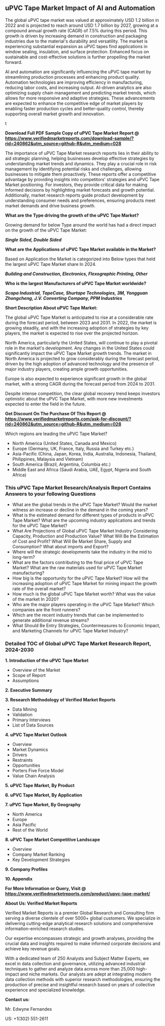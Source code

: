 <h2>uPVC Tape Market Impact of AI and Automation</h2><p>The global uPVC tape market was valued at approximately USD 1.2 billion in 2022 and is projected to reach around USD 1.7 billion by 2027, growing at a compound annual growth rate (CAGR) of 7.5% during this period. This growth is driven by increasing demand in construction and packaging industries due to the material's durability and versatility. The market is experiencing substantial expansion as uPVC tapes find applications in window sealing, insulation, and surface protection. Enhanced focus on sustainable and cost-effective solutions is further propelling the market forward.</p><p>AI and automation are significantly influencing the uPVC tape market by streamlining production processes and enhancing product quality. Automation technologies are improving efficiency in manufacturing, reducing labor costs, and increasing output. AI-driven analytics are also optimizing supply chain management and predicting market trends, which allows for more responsive and adaptive strategies. These advancements are expected to enhance the competitive edge of market players by enabling faster production cycles and better-quality control, thereby supporting overall market growth and innovation.</p>t</p><p id="" class=""><strong>Download Full PDF Sample Copy of uPVC Tape Market Report @ <a href="https://www.verifiedmarketreports.com/download-sample/?rid=240862&utm_source=github-R&utm_medium=028" target="_blank">https://www.verifiedmarketreports.com/download-sample/?rid=240862&utm_source=github-R&utm_medium=028</a></strong></p><p>The importance of&nbsp;uPVC Tape Market research reports lies in their ability to aid strategic planning, helping businesses develop effective strategies by understanding market trends and dynamics. They play a crucial role in risk management by identifying potential risks and challenges, allowing businesses to mitigate them proactively. These reports offer a competitive advantage by providing insights into competitors' strategies and uPVC Tape Market positioning. For investors, they provide critical data for making informed decisions by highlighting market forecasts and growth potential. Additionally, market research reports guide product development by understanding consumer needs and preferences, ensuring products meet market demands and drive business growth.</p><p><strong>What are the&nbsp;Type driving the growth of the uPVC Tape Market?</strong></p><p id="" class="">Growing demand for below Type around the world has had a direct impact on the growth of the uPVC Tape Market:</p><em><strong>Single Sided, Double Sided</strong></em></p><strong>What are the&nbsp;Applications&nbsp;of uPVC Tape Market available in the Market?</strong></p><p id="" class="">Based on Application the Market is categorized into Below types that held the largest uPVC Tape Market share In 2024.</p><em><strong>Building and Construction, Electronics, Flexographic Printing, Other</strong></em></p><strong>Who is the largest Manufacturers of uPVC Tape Market worldwide?</strong></p><p><em><strong>Scapa Industrial, TapeCase, Shurtape Technologies, 3M, Yongguan Zhongcheng, J.V. Converting Company, PPM Industries</strong></em></p><p id="" class=""><strong>Short Description About uPVC Tape Market:</strong></p><p>The global uPVC Tape Market is anticipated to rise at a considerable rate during the forecast period, between 2023 and 2031. In 2022, the market is growing steadily, and with the increasing adoption of strategies by key players, the market is expected to rise over the projected horizon.</p><p>North America, particularly the United States, will continue to play a pivotal role in the market's development. Any changes in the United States could significantly impact the uPVC Tape Market growth trends. The market in North America is projected to grow considerably during the forecast period, driven by the high adoption of advanced technology and the presence of major industry players, creating ample growth opportunities.</p><p>Europe is also expected to experience significant growth in the global market, with a strong CAGR during the forecast period from 2024 to 2031.</p><p>Despite intense competition, the clear global recovery trend keeps investors optimistic about the uPVC Tape Market, with more new investments expected to enter the field in the future.</p><p id="" class=""><strong>Get Discount On The Purchase Of This Report @ <a href="https://www.verifiedmarketreports.com/ask-for-discount/?rid=240862&utm_source=github-R&utm_medium=028" target="_blank">https://www.verifiedmarketreports.com/ask-for-discount/?rid=240862&utm_source=github-R&utm_medium=028</a></strong></p>Which regions are leading the uPVC Tape Market?</p><ul><li>North America (United States, Canada and Mexico)</li><li>Europe (Germany, UK, France, Italy, Russia and Turkey etc.)</li><li>Asia-Pacific (China, Japan, Korea, India, Australia, Indonesia, Thailand, Philippines, Malaysia and Vietnam)</li><li>South America (Brazil, Argentina, Columbia etc.)</li><li>Middle East and Africa (Saudi Arabia, UAE, Egypt, Nigeria and South Africa)</li></ul><h3 id="" class="">This uPVC Tape Market Research/Analysis Report Contains Answers to your following Questions</h3><ul><li>What are the global trends in the uPVC Tape Market? Would the market witness an increase or decline in the demand in the coming years?</li><li>What is the estimated demand for different types of products in uPVC Tape Market? What are the upcoming industry applications and trends for the uPVC Tape Market?</li><li>What Are Projections of Global uPVC Tape Market Industry Considering Capacity, Production and Production Value? What Will Be the Estimation of Cost and Profit? What Will Be Market Share, Supply and Consumption? What about imports and Export?</li><li>Where will the strategic developments take the industry in the mid to long-term?</li><li>What are the factors contributing to the final price of uPVC Tape Market? What are the raw materials used for uPVC Tape Market manufacturing?</li><li>How big is the opportunity for the uPVC Tape Market? How will the increasing adoption of uPVC Tape Market for mining impact the growth rate of the overall market?</li><li>How much is the global uPVC Tape Market worth? What was the value of the market In 2020?</li><li>Who are the major players operating in the uPVC Tape Market? Which companies are the front runners?</li><li>Which are the recent industry trends that can be implemented to generate additional revenue streams?</li><li>What Should Be Entry Strategies, Countermeasures to Economic Impact, and Marketing Channels for uPVC Tape Market Industry?</li></ul><h3 id="" class="">Detailed TOC of Global uPVC Tape Market Research Report, 2024-2030</h3><p id="" class=""><strong>1. Introduction of the uPVC Tape Market</strong></p><ul><li>Overview of the Market</li><li>Scope of Report</li><li>Assumptions</li></ul><p id="" class=""><strong>2. Executive Summary</strong></p><p id="" class=""><strong>3. Research Methodology of Verified Market Reports</strong></p><ul><li>Data Mining</li><li>Validation</li><li>Primary Interviews</li><li>List of Data Sources</li></ul><p id="" class=""><strong>4. uPVC Tape Market Outlook</strong></p><ul><li>Overview</li><li>Market Dynamics</li><li>Drivers</li><li>Restraints</li><li>Opportunities</li><li>Porters Five Force Model</li><li>Value Chain Analysis</li></ul><p id="" class=""><strong>5. uPVC Tape Market, By Product</strong></p><p id="" class=""><strong>6. uPVC Tape Market, By Application</strong></p><p id="" class=""><strong>7. uPVC Tape Market, By Geography</strong></p><ul><li>North America</li><li>Europe</li><li>Asia Pacific</li><li>Rest of the World</li></ul><p id="" class=""><strong>8. uPVC Tape Market Competitive Landscape</strong></p><ul><li>Overview</li><li>Company Market Ranking</li><li>Key Development Strategies</li></ul><p id="" class=""><strong>9. Company Profiles</strong></p><p id="" class=""><strong>10. Appendix</strong></p><p id="" class=""><strong>For More Information or Query, Visit @ <a href="https://www.verifiedmarketreports.com/product/upvc-tape-market/" target="_blank">https://www.verifiedmarketreports.com/product/upvc-tape-market/</a></strong></p><p id="" class=""><strong>About Us: Verified Market Reports</strong></p><p id="" class="">Verified Market Reports is a premier Global Research and Consulting firm serving a diverse clientele of over 5000+ global customers. We specialize in delivering cutting-edge analytical research solutions and comprehensive information-enriched research studies.</p><p id="" class="">Our expertise encompasses strategic and growth analyses, providing the crucial data and insights required to make informed corporate decisions and achieve key revenue goals.</p><p id="" class="">With a dedicated team of 250 Analysts and Subject Matter Experts, we excel in data collection and governance, utilizing advanced industrial techniques to gather and analyze data across more than 25,000 high-impact and niche markets. Our analysts are adept at integrating modern data collection methods with superior research methodologies, ensuring the production of precise and insightful research based on years of collective experience and specialized knowledge.</p><p id="" class=""><strong>Contact us:</strong></p><p id="" class="">Mr. Edwyne Fernandes</p><p id="" class="">US: +1(302) 551-2611</p>